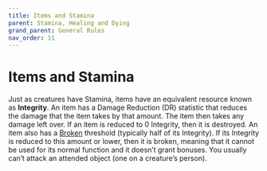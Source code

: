 ```yaml
---
title: Items and Stamina
parent: Stamina, Healing and Dying
grand_parent: General Rules
nav_order: 11
---
```


# Items and Stamina
Just as creatures have Stamina, items have an equivalent resource known as **Integrity**. An item has a Damage Reduction (DR) statistic that reduces the damage that the item takes by that amount. The item then takes any damage left over. If an item is reduced to 0 Integrity, then it is destroyed. An item also has a [Broken](https://stormchaserroleplaying.com/stormchaserRPG/Conditions/Broken/) threshold (typically half of its Integrity). If its Integrity is reduced to this amount or lower, then it is broken, meaning that it cannot be used for its normal function and it doesn’t grant bonuses. You usually can’t attack an attended object (one on a creature’s person).
